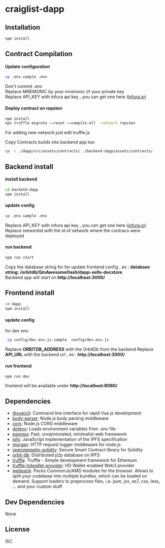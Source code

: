 # craiglist-dapp

 

## Installation

```sh
npm install 
```

## Contract Compilation

#### Update configuration
```sh 
cp .env.sample .env
```
Don't commit .env  
Replace MNEMONIC by your mnenonic of your private key  
Replace API_KEY with infura api key , you can get one here ([infura.io](https://infura.io/))




#### Deploy contract on ropsten
```sh 
npm install 
npx truffle migrate ––reset ––compile-all --network ropsten
```

For adding new network just edit truffle.js

Copy Contracts builds into backend app too

```sh 
cp -r ./dapp/src/assets/contracts/ ./backend-dapp/assets/contracts/
```

## Backend install

#### install backend

```sh 
cd backend-dapp
npm install
```
#### update config
```sh 
cp .env.sample .env
```
Replace API_KEY with infura api key , you can get one here ([infura.io](https://infura.io/))  
Replace networkid with the id of network where the contracs were deployed  

#### run backend
```sh 
npm run start
```
Copy the database string for for update frontend config , ex : **database string: /orbitdb/QmAwesomeHash/dapp-sells-docstore**    
Backend app will start on **http://localhost:3000/**  

## Frontend install

```sh 
cd dapp
npm install
```

#### update config

for dev env.

```sh 
 cp config/dev.env.js.sample  config/dev.env.js
```
Replace **ORBITDB_ADDRESS** with the OrbitDb from the backend
Replace **API_URL** with the backend url , ex : **http://localhost:3000/**  

#### run frontend
```sh 
npm run dev
```
frontend will be  available under **http://localhost:8080/**

## Dependencies

- [@vue/cli](https://ghub.io/@vue/cli): Command line interface for rapid Vue.js development
- [body-parser](https://ghub.io/body-parser): Node.js body parsing middleware
- [cors](https://ghub.io/cors): Node.js CORS middleware
- [dotenv](https://ghub.io/dotenv): Loads environment variables from .env file
- [express](https://ghub.io/express): Fast, unopinionated, minimalist web framework
- [ipfs](https://ghub.io/ipfs): JavaScript implementation of the IPFS specification
- [morgan](https://ghub.io/morgan): HTTP request logger middleware for node.js
- [openzeppelin-solidity](https://ghub.io/openzeppelin-solidity): Secure Smart Contract library for Solidity
- [orbit-db](https://ghub.io/orbit-db): Distributed p2p database on IPFS
- [truffle](https://ghub.io/truffle): Truffle - Simple development framework for Ethereum
- [truffle-hdwallet-provider](https://ghub.io/truffle-hdwallet-provider): HD Wallet-enabled Web3 provider
- [webpack](https://ghub.io/webpack): Packs CommonJs/AMD modules for the browser. Allows to split your codebase into multiple bundles, which can be loaded on demand. Support loaders to preprocess files, i.e. json, jsx, es7, css, less, ... and your custom stuff.

## Dev Dependencies

None

## License

ISC

